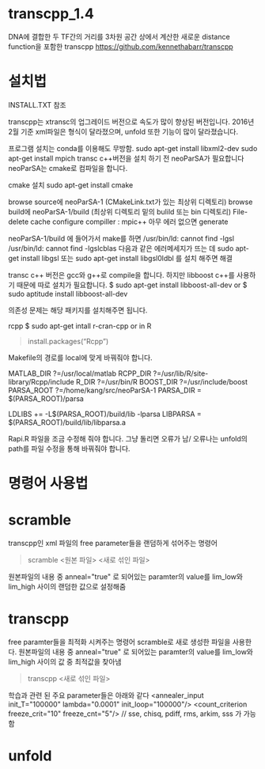# transcpp_1.4

DNA에 결합한 두 TF간의 거리를 3차원 공간 상에서 계산한 새로운 distance function을 포함한 transcpp https://github.com/kennethabarr/transcpp

# 설치법
INSTALL.TXT 참조

transcpp는 xtransc의 업그레이드 버전으로 속도가 많이 향상된 버전입니다. 
2016년 2월 기준 xml파일은 형식이 달라졌으며, unfold 또한 기능이 많이 달라졌습니다. 

프로그램 설치는 conda를 이용해도 무방함. 
sudo apt-get install libxml2-dev
sudo apt-get install mpich
transc c++버전을 설치 하기 전 neoParSA가 필요합니다
neoParSA는 cmake로 컴파일을 합니다. 

cmake 설치
sudo apt-get install cmake 

browse source에 neoParSA-1 (CMakeLink.txt가 있는 최상위 디렉토리)
browse build에 neoParSA-1/build (최상위 디렉토리 밑의 bulild 또는 bin 디렉토리)
File-delete cache 
configure
compiller : mpic++
아무 에러 없으면 generate

neoParSA-1/build 에 들어가서 make를 하면 
/usr/bin/ld: cannot find -lgsl
/usr/bin/ld: cannot find -lgslcblas
다음과 같은 에러메세지가 뜨는 데 
sudo apt-get install libgsl 또는 sudo apt-get install libgsl0ldbl
를 설치 해주면 해결


transc c++ 버전은 gcc와 g++로 compile을 합니다. 
하지만 libboost c++를 사용하기 때문에 따로 설치가 필요합니다. 
$ sudo apt-get install libboost-all-dev
or 
$ sudo aptitude install libboost-all-dev

의존성 문제는 해당 패키지를 설치해주면 됩니다. 

rcpp
$ sudo apt-get intall r-cran-cpp
or
in R 
> install.packages(“Rcpp”)

Makefile의 경로를 local에 맞게 바꿔줘야 합니다. 

MATLAB_DIR ?=/usr/local/matlab
RCPP_DIR   ?=/usr/lib/R/site-library/Rcpp/include
R_DIR      ?=/usr/bin/R
BOOST_DIR  ?=/usr/include/boost
PARSA_ROOT ?=/home/kang/src/neoParSA-1
PARSA_DIR = $(PARSA_ROOT)/parsa

LDLIBS += -L$(PARSA_ROOT)/build/lib -lparsa
LIBPARSA = $(PARSA_ROOT)/build/lib/libparsa.a

Rapi.R 파일을 조금 수정해 줘야 합니다. 
그냥 돌리면 오류가 남/ 오류나는 unfold의 path를 파일 수정을 통해 바꿔줘야 합니다. 

# 명령어 사용법
# scramble
transcpp인 xml 파일의 free parameter들을 랜덤하게 섞어주는 명령어
> scramble <원본 파일> <새로 섞인 파일>

원본파일의 내용 중 anneal="true" 로 되어있는 paramter의 value를 lim_low와 lim_high 사이의 랜덤한 값으로 설정해줌

# transcpp
free paramter들을 최적화 시켜주는 명령어 
scramble로 새로 생성한 파일을 사용한다. 
원본파일의 내용 중 anneal="true" 로 되어있는 paramter의 value를 lim_low와 lim_high 사이의 값 중 최적값을 찾아냄 
> transcpp <새로 섞인 파일>

학습과 관련 된 주요 parameter들은 아래와 같다
<Root>
  <annealer_input init_T="100000" lambda="0.0001" init_loop="100000"/>
  <move interval="100" gain="3"/>
  <count_criterion freeze_crit="10" freeze_cnt="5"/>
  <mix adaptcoef="10"/>
  <lam tau="100" memLength_mean=".200" memLength_sd="100" criterion="10" freeze_cnt="5"/>
  <Mode>
    <ScoreFunction value="sse"/> // sse, chisq, pdiff, rms, arkim, sss 가 가능함
    <Competition value="false" window="500" shift="50"/>
    <NumThreads value="16"/>
    <SelfCompetition value="true"/>
 
# unfold
